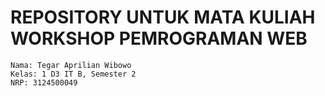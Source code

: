 # REPOSITORY UNTUK MATA KULIAH WORKSHOP PEMROGRAMAN WEB


    Nama: Tegar Aprilian Wibowo
    Kelas: 1 D3 IT B, Semester 2
    NRP: 3124500049